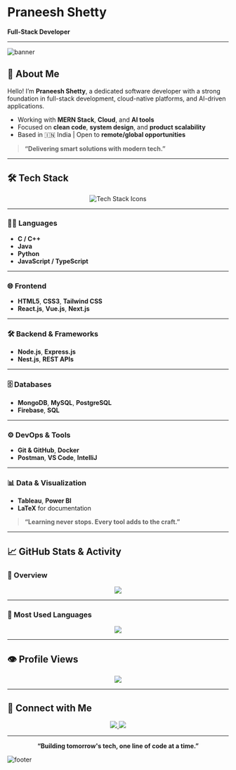<!-- README.md -->

#  Praneesh Shetty  
**Full-Stack Developer**

---

![banner](https://capsule-render.vercel.app/api?type=waving&color=F70000&height=200&text=Welcome%20to%20My%20GitHub&fontAlign=50&fontColor=FFFFFF&fontSize=40)

## 👋 About Me

Hello! I’m **Praneesh Shetty**, a dedicated software developer with a strong foundation in full-stack development, cloud-native platforms, and AI-driven applications.

- Working with **MERN Stack**, **Cloud**, and **AI tools**
- Focused on **clean code**, **system design**, and **product scalability**
- Based in 🇮🇳 India | Open to **remote/global opportunities**

> **“Delivering smart solutions with modern tech.”**

---

## 🛠 Tech Stack

<p align="center">
  <img src="https://skillicons.dev/icons?i=html,css,tailwind,js,react,vue,next,nodejs,express,typescript,nest,java,python,c,cpp,mongodb,mysql,postgres,git,github,docker,postman,latex,tableau,powerbi" alt="Tech Stack Icons" />
</p>

---

### 🧑‍💻 Languages

- **C / C++**
- **Java**
- **Python**
- **JavaScript / TypeScript**

---

### 🌐 Frontend

- **HTML5**, **CSS3**, **Tailwind CSS**
- **React.js**, **Vue.js**, **Next.js**

---

### 🛠 Backend & Frameworks

- **Node.js**, **Express.js**
- **Nest.js**, **REST APIs**

---

### 🗄 Databases

- **MongoDB**, **MySQL**, **PostgreSQL**
- **Firebase**, **SQL**

---

### ⚙ DevOps & Tools

- **Git & GitHub**, **Docker**
- **Postman**, **VS Code**, **IntelliJ**

---

### 📊 Data & Visualization

- **Tableau**, **Power BI**
- **LaTeX** for documentation

> **“Learning never stops. Every tool adds to the craft.”**

---

## 📈 GitHub Stats & Activity

### 📌 Overview

<p align="center">
  <img src="https://github-profile-summary-cards.vercel.app/api/cards/profile-details?username=PraneeshShetty&theme=github_dark" />
</p>

---

### 💬 Most Used Languages

<p align="center">
  <img src="https://github-readme-stats-sigma-five.vercel.app/api/top-langs/?username=PraneeshShetty&layout=donut&theme=github_dark&hide_border=true" />
</p>

---

## 👁 Profile Views

<p align="center">
  <img src="https://komarev.com/ghpvc/?username=PraneeshShetty&style=for-the-badge&color=F70000&label=PROFILE+VIEWS" />
</p>

---

## 🔗 Connect with Me

<p align="center">
  <a href="https://github.com/PraneeshShetty">
    <img src="https://img.shields.io/badge/GitHub-100000?style=for-the-badge&logo=github&logoColor=white" />
  </a>
  <a href="https://www.linkedin.com/in/praneesh-shetty">
    <img src="https://img.shields.io/badge/LinkedIn-0A66C2?style=for-the-badge&logo=linkedin&logoColor=white" />
  </a>
</p>

---

<p align="center"><strong>“Building tomorrow's tech, one line of code at a time.”</strong></p>

![footer](https://capsule-render.vercel.app/api?type=waving&color=F70000&height=120&section=footer)